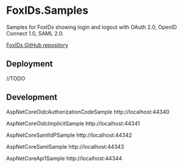 # FoxIDs.Samples
Samples for FoxIDs showing login and logout with OAuth 2.0, OpenID Connect 1.0, SAML 2.0.

[FoxIDs GitHub repository](https://github.com/ITfoxtec/FoxIDs)

## Deployment
//TODO

## Development
AspNetCoreOidcAuthorizationCodeSample
http://localhost:44340

AspNetCoreOidcImplicitSample
http://localhost:44341

AspNetCoreSamlIdPSample
http://localhost:44342

AspNetCoreSamlSample
http://localhost:44343

AspNetCoreApi1Sample
http://localhost:44344
